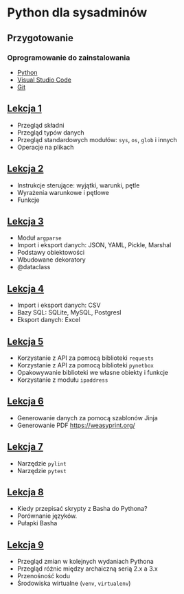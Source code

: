 # Python dla sysadminów

## Przygotowanie

### Oprogramowanie do zainstalowania

- [Python](https://www.python.org/downloads/)
- [Visual Studio Code](https://code.visualstudio.com/)
- [Git](https://gitforwindows.org/)



## [Lekcja 1](Lekcja_01/)

- Przegląd składni
- Przegląd typów danych
- Przegląd standardowych modułów: `sys`, `os`, `glob` i innych
- Operacje na plikach

## [Lekcja 2](Lekcja_02/)

- Instrukcje sterujące: wyjątki, warunki, pętle
- Wyrażenia warunkowe i pętlowe
- Funkcje

## [Lekcja 3](Lekcja_03/)

- Moduł `argparse`
- Import i eksport danych: JSON, YAML, Pickle, Marshal
- Podstawy obiektowości
- Wbudowane dekoratory
- @dataclass

## [Lekcja 4](Lekcja_04/)

- Import i eksport danych: CSV
- Bazy SQL: SQLite, MySQL, Postgresl
- Eksport danych: Excel

## [Lekcja 5](Lekcja_05/)

- Korzystanie z API za pomocą biblioteki `requests`
- Korzystanie z API za pomocą biblioteki `pynetbox`
- Opakowywanie biblioteki we własne obiekty i funkcje
- Korzystanie z modułu `ipaddress`

## [Lekcja 6](Lekcja_06/)

- Generowanie danych za pomocą szablonów Jinja
- Generowanie PDF <https://weasyprint.org/>

## [Lekcja 7](Lekcja_07/)

- Narzędzie `pylint`
- Narzędzie `pytest`

## [Lekcja 8](Lekcja_08/)

- Kiedy przepisać skrypty z Basha do Pythona?
- Porównanie języków.
- Pułapki Basha

## [Lekcja 9](Lekcja_09/)

- Przegląd zmian w kolejnych wydaniach Pythona
- Przegląd różnic między archaiczną serią 2.x a 3.x
- Przenośność kodu
- Środowiska wirtualne (`venv`, `virtualenv`)
